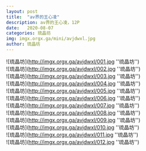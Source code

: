 ```yaml
---
layout: post
title:  "av界的王心凌"
description: av界的王心凌，12P
date:   2020-08-07
categories: 琉晶坊
img: imgx.orgx.ga/mini/avjdwxl.jpg
author: 琉晶坊
---
```



![琉晶坊](http://imgx.orgx.ga/avjdwxl/001.jpg ''琉晶坊'') <br>
![琉晶坊](http://imgx.orgx.ga/avjdwxl/002.jpg ''琉晶坊'') <br>
![琉晶坊](http://imgx.orgx.ga/avjdwxl/003.jpg ''琉晶坊'') <br>
![琉晶坊](http://imgx.orgx.ga/avjdwxl/004.jpg ''琉晶坊'') <br>
![琉晶坊](http://imgx.orgx.ga/avjdwxl/005.jpg ''琉晶坊'') <br>
![琉晶坊](http://imgx.orgx.ga/avjdwxl/006.jpg ''琉晶坊'') <br>
![琉晶坊](http://imgx.orgx.ga/avjdwxl/007.jpg ''琉晶坊'') <br>
![琉晶坊](http://imgx.orgx.ga/avjdwxl/008.jpg ''琉晶坊'') <br>
![琉晶坊](http://imgx.orgx.ga/avjdwxl/009.jpg ''琉晶坊'') <br>
![琉晶坊](http://imgx.orgx.ga/avjdwxl/010.jpg ''琉晶坊'') <br>
![琉晶坊](http://imgx.orgx.ga/avjdwxl/011.jpg ''琉晶坊'') <br>
![琉晶坊](http://imgx.orgx.ga/avjdwxl/012.jpg ''琉晶坊'') <br>
